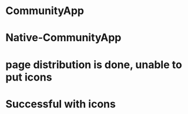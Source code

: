 # CommunityApp
# Native-CommunityApp
# page distribution is done, unable to put icons
# Successful with icons
